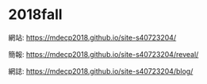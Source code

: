 # 2018fall

網站: https://mdecp2018.github.io/site-s40723204/

簡報: https://mdecp2018.github.io/site-s40723204/reveal/

網誌: https://mdecp2018.github.io/site-s40723204/blog/

